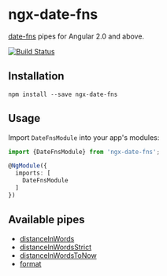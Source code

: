 # ngx-date-fns

[date-fns](https://date-fns.org/) pipes for Angular 2.0 and above.

[![Build Status](https://travis-ci.org/joanllenas/ngx-date-fns.png?branch=master)](https://travis-ci.org/joanllenas/ngx-date-fns)

Installation
------------

`npm install --save ngx-date-fns`


Usage
-----

Import `DateFnsModule` into your app's modules:

``` typescript
import {DateFnsModule} from 'ngx-date-fns';

@NgModule({
  imports: [
    DateFnsModule
  ]
})
```


Available pipes
---------------
* [distanceInWords](https://date-fns.org/docs/distanceInWords)
* [distanceInWordsStrict](https://date-fns.org/docs/distanceInWordsStrict)
* [distanceInWordsToNow](https://date-fns.org/docs/distanceInWordsToNow)
* [format](https://date-fns.org/docs/format)
